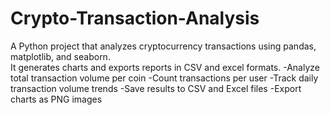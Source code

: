 # Crypto-Transaction-Analysis

A Python project that analyzes cryptocurrency transactions using pandas, matplotlib, and seaborn.  
It generates charts and exports reports in CSV and excel formats.
-Analyze total transaction volume per coin
-Count transactions per user
-Track daily transaction volume trends
-Save results to CSV and Excel files
-Export charts as PNG images

